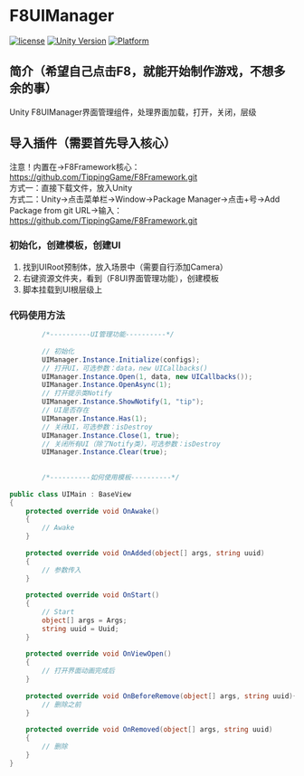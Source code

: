 # F8UIManager

[![license](http://img.shields.io/badge/license-MIT-green.svg)](https://opensource.org/licenses/MIT) 
[![Unity Version](https://img.shields.io/badge/unity-2021.3.15f1-blue)](https://unity.com) 
[![Platform](https://img.shields.io/badge/platform-Win%20%7C%20Android%20%7C%20iOS%20%7C%20Mac%20%7C%20Linux-orange)]() 

## 简介（希望自己点击F8，就能开始制作游戏，不想多余的事）
Unity F8UIManager界面管理组件，处理界面加载，打开，关闭，层级

## 导入插件（需要首先导入核心）
注意！内置在->F8Framework核心：https://github.com/TippingGame/F8Framework.git  
方式一：直接下载文件，放入Unity  
方式二：Unity->点击菜单栏->Window->Package Manager->点击+号->Add Package from git URL->输入：https://github.com/TippingGame/F8Framework.git  

### 初始化，创建模板，创建UI

1. 找到UIRoot预制体，放入场景中（需要自行添加Camera）  
2. 右键资源文件夹，看到（F8UI界面管理功能），创建模板  
3. 脚本挂载到UI根层级上  

### 代码使用方法
```C#
        /*----------UI管理功能----------*/
        
        // 初始化
        UIManager.Instance.Initialize(configs);
        // 打开UI，可选参数：data，new UICallbacks()
        UIManager.Instance.Open(1, data, new UICallbacks());
        UIManager.Instance.OpenAsync(1);
        // 打开提示类Notify
        UIManager.Instance.ShowNotify(1, "tip");
        // UI是否存在
        UIManager.Instance.Has(1);
        // 关闭UI，可选参数：isDestroy
        UIManager.Instance.Close(1, true);
        // 关闭所有UI（除了Notify类），可选参数：isDestroy
        UIManager.Instance.Clear(true);
        
        
        /*----------如何使用模板----------*/
        
public class UIMain : BaseView
{
    protected override void OnAwake()
    {
        // Awake
    }
        
    protected override void OnAdded(object[] args, string uuid)
    {
        // 参数传入
    }
    
    protected override void OnStart()
    {
        // Start
        object[] args = Args;
        string uuid = Uuid;
    }
    
    protected override void OnViewOpen()
    {
        // 打开界面动画完成后
    }
    
    protected override void OnBeforeRemove(object[] args, string uuid){
        // 删除之前
    }
    
    protected override void OnRemoved(object[] args, string uuid)
    {
        // 删除
    }
}
```


